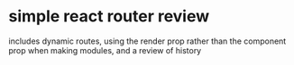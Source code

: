 # simple react router review

includes dynamic routes, using the render prop rather than the component prop when making modules, and a review of history
